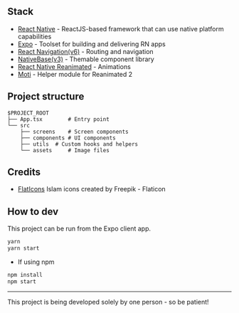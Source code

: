 ## Stack

- [React Native](https://reactnative.dev/) - ReactJS-based framework that can use native platform capabilities
- [Expo](https://expo.dev/) - Toolset for building and delivering RN apps
- [React Navigation(v6)](https://reactnavigation.org/) - Routing and navigation
- [NativeBase(v3)](https://nativebase.io/) - Themable component library
- [React Native Reanimated](https://docs.swmansion.com/react-native-reanimated/) - Animations
- [Moti](https://moti.fyi/) - Helper module for Reanimated 2

## Project structure

```
$PROJECT_ROOT
├── App.tsx        # Entry point
└── src
    ├── screens    # Screen components
    ├── components # UI components
    ├── utils  # Custom hooks and helpers
    └── assets     # Image files
```

## Credits

- [FlatIcons](https://www.flaticon.com/) Islam icons created by Freepik - Flaticon

## How to dev

This project can be run from the Expo client app.

```sh
yarn
yarn start
```
- If using npm

```sh
npm install
npm start
```
---

This project is being developed solely by one person - so be patient!
